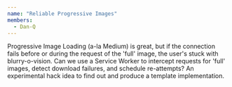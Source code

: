 ```yaml
---
name: "Reliable Progressive Images"
members: 
  - Dan-Q
---
```


Progressive Image Loading (a-la Medium) is great, but if the connection fails before or during the request of the 'full' image, the user's stuck with blurry-o-vision. Can we use a Service Worker to intercept requests for 'full' images, detect download failures, and schedule re-attempts? An experimental hack idea to find out and produce a template implementation.
